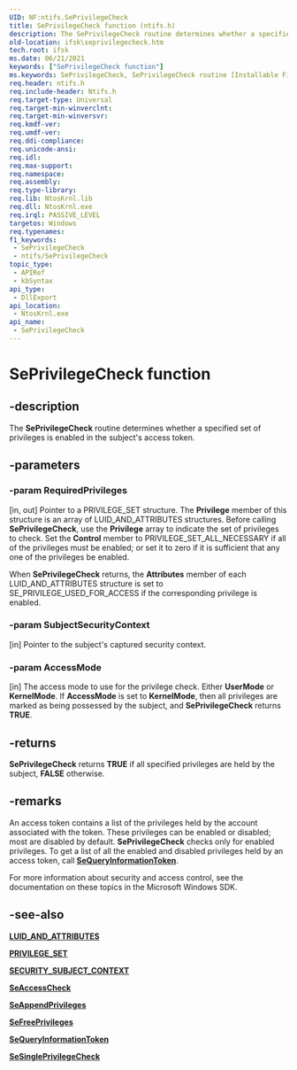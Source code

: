```yaml
---
UID: NF:ntifs.SePrivilegeCheck
title: SePrivilegeCheck function (ntifs.h)
description: The SePrivilegeCheck routine determines whether a specified set of privileges is enabled in the subject's access token.
old-location: ifsk\seprivilegecheck.htm
tech.root: ifsk
ms.date: 06/21/2021
keywords: ["SePrivilegeCheck function"]
ms.keywords: SePrivilegeCheck, SePrivilegeCheck routine [Installable File System Drivers], ifsk.seprivilegecheck, ntifs/SePrivilegeCheck, seref_45aa3a8c-26b9-4bb9-968a-5f7d4a12ca3a.xml
req.header: ntifs.h
req.include-header: Ntifs.h
req.target-type: Universal
req.target-min-winverclnt: 
req.target-min-winversvr: 
req.kmdf-ver: 
req.umdf-ver: 
req.ddi-compliance: 
req.unicode-ansi: 
req.idl: 
req.max-support: 
req.namespace: 
req.assembly: 
req.type-library: 
req.lib: NtosKrnl.lib
req.dll: NtosKrnl.exe
req.irql: PASSIVE_LEVEL
targetos: Windows
req.typenames: 
f1_keywords:
 - SePrivilegeCheck
 - ntifs/SePrivilegeCheck
topic_type:
 - APIRef
 - kbSyntax
api_type:
 - DllExport
api_location:
 - NtosKrnl.exe
api_name:
 - SePrivilegeCheck
---
```


# SePrivilegeCheck function

## -description

The **SePrivilegeCheck** routine determines whether a specified set of privileges is enabled in the subject's access token.

## -parameters

### -param RequiredPrivileges

[in, out] Pointer to a PRIVILEGE_SET structure. The **Privilege** member of this structure is an array of LUID_AND_ATTRIBUTES structures. Before calling **SePrivilegeCheck**, use the **Privilege** array to indicate the set of privileges to check. Set the **Control** member to PRIVILEGE_SET_ALL_NECESSARY if all of the privileges must be enabled; or set it to zero if it is sufficient that any one of the privileges be enabled.

When **SePrivilegeCheck** returns, the **Attributes** member of each LUID_AND_ATTRIBUTES structure is set to SE_PRIVILEGE_USED_FOR_ACCESS if the corresponding privilege is enabled.

### -param SubjectSecurityContext

[in] Pointer to the subject's captured security context.

### -param AccessMode

[in] The access mode to use for the privilege check. Either **UserMode** or **KernelMode**. If **AccessMode** is set to **KernelMode**, then all privileges are marked as being possessed by the subject, and **SePrivilegeCheck** returns **TRUE**.

## -returns

**SePrivilegeCheck** returns **TRUE** if all specified privileges are held by the subject, **FALSE** otherwise.

## -remarks

An access token contains a list of the privileges held by the account associated with the token. These privileges can be enabled or disabled; most are disabled by default. **SePrivilegeCheck** checks only for enabled privileges. To get a list of all the enabled and disabled privileges held by an access token, call [**SeQueryInformationToken**](/windows-hardware/drivers/ddi/ntifs/nf-ntifs-sequeryinformationtoken).

For more information about security and access control, see the documentation on these topics in the Microsoft Windows SDK.

## -see-also

[**LUID_AND_ATTRIBUTES**](/windows-hardware/drivers/ddi/wdm/ns-wdm-_luid_and_attributes)

[**PRIVILEGE_SET**](/previous-versions/windows/hardware/drivers/ff551860(v=vs.85))

[**SECURITY_SUBJECT_CONTEXT**](/windows-hardware/drivers/kernel/eprocess)

[**SeAccessCheck**](/windows-hardware/drivers/ddi/wdm/nf-wdm-seaccesscheck)

[**SeAppendPrivileges**](/windows-hardware/drivers/ddi/ntifs/nf-ntifs-seappendprivileges)

[**SeFreePrivileges**](/windows-hardware/drivers/ddi/ntifs/nf-ntifs-sefreeprivileges)

[**SeQueryInformationToken**](/windows-hardware/drivers/ddi/ntifs/nf-ntifs-sequeryinformationtoken)

[**SeSinglePrivilegeCheck**](/windows-hardware/drivers/ddi/ntddk/nf-ntddk-sesingleprivilegecheck)
